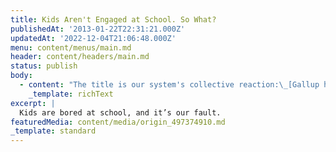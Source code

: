```yaml
---
title: Kids Aren't Engaged at School. So What?
publishedAt: '2013-01-22T22:31:21.000Z'
updatedAt: '2022-12-04T21:06:48.000Z'
menu: content/menus/main.md
header: content/headers/main.md
status: publish
body:
  - content: "The title is our system's collective reaction:\_[Gallup has released its biannual (?) Student Poll](http://www.gallupstudentpoll.com/159221/gallup-student-poll-overall-scorecard-fall-2012.aspx)\_and the part of it that jumps out at me is how steadily engagement falls the longer students are in school. [Creativity also drops the longer you're in school.](http://www.thedailybeast.com/newsweek/2010/07/10/the-creativity-crisis.html)\_ And yet we continue on with the same policies, the same structure, the same format as we've been using for ages now.\n\nI share a lot of stories denouncing standardized testing: [our over-reliance on what tests can measure](http://www.nytimes.com/roomfordebate/2012/07/29/can-school-performance-be-measured-fairly/tests-dont-assess-what-really-matters), the disappearance of\_immeasurable\_impacts from teaching, [the displacement of teaching for test prep](http://shermandorn.com/wordpress/?p=5619), and [the judgement of all policies and initiatives based on test scores](http://readwrite.com/2012/10/23/readwriteweb-deathwatch-one-laptop-per-child-olpc)\_\\[1. This story in particular is frustrating because it was never OLPC's intention to raise test scores, and elsewhere in the report, it is noted that there was an increase in \"general cognitive skills\", i.e. it helped kids learn how to THINK. \_But of course, it's a \"[disappointing return on investment](http://www.economist.com/node/21552202).\"] \_And yet, with studies like these out there, we never stop to reconsider the fundamentals. \_We only tweak around the edges.\n\nMost major EdReform ideas follow this trend; a major reason charter and private schools do better \\[2. Assuming they do. The jury, to my mind, still seems to be out on this one. You do see some measurable, positive effects from students who attend charters. \_But again, those are results from tests, which don't really provide a full picture. \_And anyway, even if they do, I'd like to know why we can't port those positive changes back to public schools.] is because they're free from the crushing limitations imposed by the testing regime. Yet for public schools, they want to insist on testing students, teachers, and schools, despite any evidence that this is an effective and reliable way of measuring anything.\n\nSo students continue to not care, struggling to achieve a grade with limited value and developing none of the skills that are required to survive in this economy.\n\nAdded: Came across [this article](http://blogs.edweek.org/edweek/rick_hess_straight_up/2013/01/a_few_thoughts_on_met.html) after I posted this that sums up some thoughts I have about focusing on test results:\n\n<ExtendedQuote citation=\"\">\n  Look, I have no problem with asserting that reading and math value-add is one measure of good teaching (and, quite frankly, I think it's probably a big piece in most of the MET districts – and a much smaller piece in school systems where basic skills are less of a pressing concern). But I do think it's a mistake to imagine that ability to move reading and math scores is universally a compelling proxy for being a \"good\" teacher. And when we calibrate all of our other instruments based on their ability to predict value-added gains on reading and math assessments, we build our entire edifice of teacher quality on what strikes me as a narrow and potentially rickety foundation. When we see policymakers mandate teacher evaluation systems that rely almost wholly on observation and value-added, and feel comfortable in doing so because of the MET findings, I fear we're getting way ahead of ourselves.\n</ExtendedQuote>\n\n<Figure url=\"http://www.international-adoption-facts-and-information.com/image-files/bored-kid.jpg\" altText=\"\" caption=\"\" linkTarget=\"\" />\n"
    _template: richText
excerpt: |
  Kids are bored at school, and it’s our fault.
featuredMedia: content/media/origin_497374910.md
_template: standard
---
```


